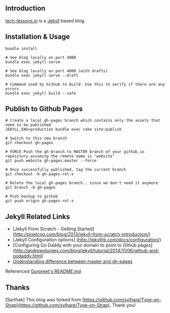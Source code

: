 ## Introduction

[tech-lessons.in](https://tech-lessons.in/) is a [Jekyll](https://jekyllrb.com/) based blog.


## Installation & Usage

    bundle install

    # See blog locally on port 4000
    bundle exec jekyll serve

    # See blog locally on port 4000 (with drafts)
    bundle exec jekyll serve --draft

    # Command used by Github to build. Use this to verify if there are any errors
    bundle exec jekyll build --safe

## Publish to Github Pages

    # Create a local gh-pages branch which contains only the assets that need to be published
    JEKYLL_ENV=production bundle exec rake site:publish

    # Switch to this new branch
    git checkout gh-pages

    # FORCE Push the gh-branch to MASTER branch of your github.io repository assuming the remote name is 'website'
    git push website gh-pages:master --force

    # Once successfully published, tag the current branch
    git checkout -b gh-pages-rel-x

    # Delete the local gh-pages branch.. since we don't need it anymore
    git branch -D gh-pages

    # Push backup to github
    git push origin gh-pages-rel-x


## Jekyll Related Links

+ [Jekyll From Scratch - Getting Started] (http://pixelcog.com/blog/2013/jekyll-from-scratch-introduction/)
+ [Jekyll Configuration options] (http://jekyllrb.com/docs/configuration/)
+ [Configuring Go Daddy with your domain to point to Github pages] (http://andrewsturges.com/blog/jekyll/tutorial/2014/11/06/github-and-godaddy.html)
+ [Understanding difference between master and gh-pages](http://octopress.org/docs/deploying/github/)

Referenced [Gurpreet's README.md](https://github.com/gsluthra/my_blog/blob/master/README.md)

## Thanks

[Sarthak] This blog was forked from [https://github.com/sylhare/Type-on-Strap](https://github.com/sylhare/Type-on-Strap). Thank you!
